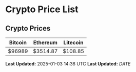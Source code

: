 # Crypto Price List

## Crypto Prices
| Bitcoin | Ethereum | Litecoin |
| ------- | -------- | -------- |
| $96989 | $3514.87 | $108.85 |
**Last Updated:** 2025-01-03 14:36 UTC
**Last Updated:** $DATE$
